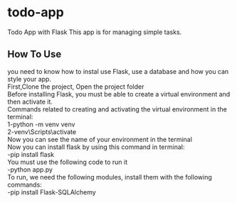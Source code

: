 # todo-app
Todo App with Flask
This app is for managing simple tasks.
## How To Use
you need to know how to instal use Flask, use a database and how you can style your app.<br/>
First,Clone the project, Open the project folder
<br/>
Before installing Flask, you must be able to create a virtual environment and then activate it.<br/>
Commands related to creating and activating the virtual environment in the terminal:<br/>
1-python -m venv venv<br/>
2-venv\Scripts\activate<br/>
Now you can see the name of your environment in the terminal<br/>
Now you can install flask by using this command in terminal:<br/>
-pip install flask<br/>
You must use the following code to run it<br/>
-python app.py<br/>
To run, we need the following modules, install them with the following commands:<br/>
-pip install Flask-SQLAlchemy
 
